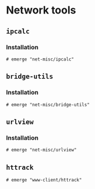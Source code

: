 # Network tools

## `ipcalc`

### Installation

```ShellSession
# emerge "net-misc/ipcalc"
```

## `bridge-utils`

### Installation

```ShellSession
# emerge "net-misc/bridge-utils"
```

## `urlview`

### Installation

```ShellSession
# emerge "net-misc/urlview"
```

## `httrack`

```ShellSession
# emerge "www-client/httrack"
```

